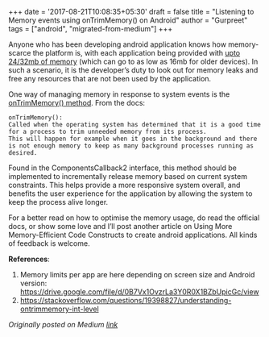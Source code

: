 +++
date = '2017-08-21T10:08:35+05:30'
draft = false
title = "Listening to Memory events using onTrimMemory() on Android"
author = "Gurpreet"
tags = ["android", "migrated-from-medium"]
+++

Anyone who has been developing android application knows how memory-scarce the platform is, with each application being provided with [upto 24/32mb of memory](https://stackoverflow.com/questions/18675557/what-is-the-maximum-amount-of-ram-an-app-can-use) (which can go to as low as 16mb for older devices). In such a scenario, it is the developer’s duty to look out for memory leaks and free any resources that are not been used by the application.

One way of managing memory in response to system events is the [onTrimMemory() method](https://developer.android.com/reference/android/content/ComponentCallbacks2.html#onTrimMemory(int)). From the docs:
```
onTrimMemory():
Called when the operating system has determined that it is a good time for a process to trim unneeded memory from its process.
This will happen for example when it goes in the background and there is not enough memory to keep as many background processes running as desired.
```

Found in the ComponentsCallback2 interface, this method should be implemented to incrementally release memory based on current system constraints. This helps provide a more responsive system overall, and benefits the user experience for the application by allowing the system to keep the process alive longer.

For a better read on how to optimise the memory usage, do read the official docs, or show some love and I’ll post another article on Using More Memory-Efficient Code Constructs to create android applications. All kinds of feedback is welcome.

**References**:

1. Memory limits per app are here depending on screen size and Android version: https://drive.google.com/file/d/0B7Vx1OvzrLa3Y0R0X1BZbUpicGc/view
2. https://stackoverflow.com/questions/19398827/understanding-ontrimmemory-int-level

*Originally posted on Medium [link](https://medium.com/@gurpreetsk/memory-management-on-android-using-ontrimmemory-f500d364bc1a)*

